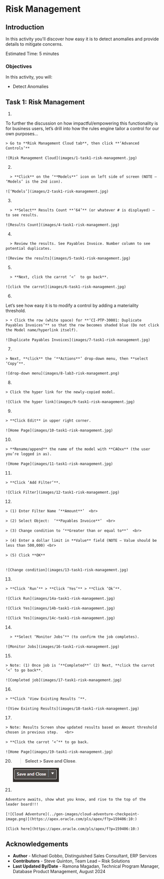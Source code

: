 # Risk Management

## Introduction

In this activity you'll discover how easy it is to detect anomalies and provide details to mitigate concerns.

Estimated Time: 5 minutes


### Objectives

In this activity, you will:
* Detect Anomalies



## Task 1: Risk Management


1. 

  To further the discussion on how impactful/empowering this functionality is for business users, let’s drill into how the rules engine tailor a control for our own purposes...


    > Go to **Risk Management Cloud tab**, then click **‘Advanced Controls’**

    ![Risk Management Cloud](images/1-task1-risk-management.jpg)


2. 

      > **Click** on the ‘**Models**’ icon on left side of screen (NOTE – ‘Models’ is the 2nd icon).

    ![‘Models’](images/2-task1-risk-management.jpg)


3. 

      > **Select** Results Count **‘64’** (or whatever # is displayed) – to see results.

    ![Results Count](images/4-task1-risk-management.jpg)

4. 

      > Review the results. See Payables Invoice. Number column to see potential duplicates.

    ![Review the results](images/5-task1-risk-management.jpg)

5. 

      > **Next, click the carrot ‘<’  to go back**.

    ![click the carrot](images/6-task1-risk-management.jpg)

6. 

  Let’s see how easy it is to modify a control by adding a materiality threshold.  


    > •	Click the row (white space) for **‘CI-PTP-30001: Duplicate Payables Invoices’** so that the row becomes shaded blue (Do not click the Model name/hyperlink itself).

    ![Duplicate Payables Invoices](images/7-task1-risk-management.jpg)

7. 
 
    > Next, **click** the ‘**Actions**’ drop-down menu, then **select ‘Copy’**.

    ![drop-down menu](images/8-lab3-risk-management.png)

8. 
  
    > Click the hyper link for the newly-copied model.

    ![Click the hyper link](images/9-task1-risk-management.jpg)

9. 
  
    > **Click Edit** in upper right corner.

    ![Home Page](images/10-task1-risk-management.jpg)

10. 
  
    > **Rename/append** the name of the model with **CAOxx** (the user you’re logged in as).

    ![Home Page](images/11-task1-risk-management.jpg)

11. 
  
    > **Click ‘Add Filter‘**.

    ![Click Filter](images/12-task1-risk-management.jpg)

12. 

    > (1) Enter Filter Name ‘**Amount**’  <br>

    > (2) Select Object:  ‘**Payables Invoice**’  <br>

    > (3) Change condition to ‘**Greater than or equal to**’  <br>

    > (4) Enter a dollar limit in **Value** field (NOTE – Value should be less than 500,000) <br>

    > (5) Click **OK**


    ![Change condition](images/13-task1-risk-management.jpg)

13. 

    > **Click ‘Run’** > **Click ‘Yes’** > **Click ‘Ok’**.

    ![Click Run](images/14a-task1-risk-management.jpg)

    ![Click Yes](images/14b-task1-risk-management.jpg)

    ![Click Yes](images/14c-task1-risk-management.jpg)

14. 

      > **Select ‘Monitor Jobs’** (to confirm the job completes).

    ![Monitor Jobs](images/16-task1-risk-management.jpg)

15. 
  
    > Note: (1) Once job is ‘**Completed**’ (2) Next, **click the carrot ‘<’ to go back**.

    ![Completed job](images/17-task1-risk-management.jpg)

16. 
  
    > **Click ‘View Existing Results ‘**.

    ![View Existing Results](images/18-task1-risk-management.jpg)

17. 
  
    > Note: Results Screen show updated results based on Amount threshold chosen in previous step.   <br>

    > **Click the carrot ‘<’** to go back.

    ![Home Page](images/19-task1-risk-management.jpg)

20. 
    > **Select > Save and Close**.

    ![Home Page](images/image020.png)

21. 

    Adventure awaits, show what you know, and rise to the top of the leader board!!!

    [![Cloud Adventure](../gen-images/cloud-adventure-checkpoint-image.png)](https://apex.oracle.com/pls/apex/f?p=159406:10:)

    [Click here](https://apex.oracle.com/pls/apex/f?p=159406:10:) 

## Acknowledgements
* **Author** - Michael Gobbo, Distinguished Sales Consultant, ERP Services
* **Contributors** -  Steve Quinton, Team Lead – Risk Solutions 
* **Last Updated By/Date** - Ramona Magadan, Technical Program Manager, Database Product Management, August 2024
